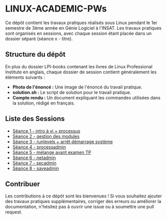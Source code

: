 # LINUX-ACADEMIC-PWs

Ce dépôt contient les travaux pratiques réalisés sous Linux pendant le 1er semestre de 3ème année en Génie Logiciel à l'INSAT. Les travaux pratiques sont organisés en sessions, avec chaque session étant placée dans un dossier séparé (séance x - titre).

## Structure du dépôt

En plus du dossier LPI-books contenant les livres de Linux Professional Institute en anglais, chaque dossier de session contient généralement les éléments suivants :

- **Photo de l'énoncé :** Une image de l'énoncé du travail pratique.
- **solution.sh :** Le script de solution pour le travail pratique.
- **Compte rendu :** Un document expliquant les commandes utilisées dans la solution, rédigé en français.

## Liste des Sessions

- [Séance 1 - intro à vi + processus](https://shorturl.at/fuyV3)
- [Séance 2 - gestion des modules](https://shorturl.at/cqUY3)
- [Séance 3 - runlevels + arrêt démarrage système](https://shorturl.at/IJRTZ)
- [Séance 4 - processadmin](https://shorturl.at/iGNT2)
- [Séance 5 - mélange avant examen TP](https://rb.gy/g1603s)
- [Séance 6 - netadmin](https://rb.gy/zyni7i)
- [Séance 7 - secadmin](https://rb.gy/dvdyf8)
- [Séance 8 - saveadmin](https://rb.gy/e7rgqf)

## Contribuer

Les contributions à ce dépôt sont les bienvenues ! Si vous souhaitez ajouter des travaux pratiques supplémentaires, corriger des erreurs ou améliorer la documentation, n'hésitez pas à ouvrir une issue ou à soumettre une pull request.

